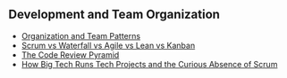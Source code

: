 ## Development and Team Organization

- [Organization and Team Patterns](http://www.dfpug.de/loseblattsammlung/online/workshop/design_patterns/sonstiges.htm)
- [Scrum vs Waterfall vs Agile vs Lean vs Kanban](https://www.visual-paradigm.com/scrum/scrum-vs-waterfall-vs-agile-vs-lean-vs-kanban/)
- [The Code Review Pyramid](https://www.morling.dev/blog/the-code-review-pyramid/)
- [How Big Tech Runs Tech Projects and the Curious Absence of Scrum](https://blog.pragmaticengineer.com/project-management-at-big-tech/)
